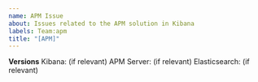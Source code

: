 ```yaml
---
name: APM Issue
about: Issues related to the APM solution in Kibana
labels: Team:apm
title: "[APM]"
---
```


**Versions**
Kibana: (if relevant)
APM Server: (if relevant)
Elasticsearch: (if relevant)
